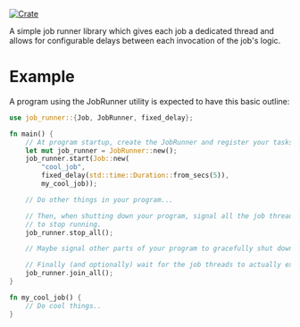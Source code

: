 [![Crate](https://img.shields.io/crates/v/job-runner.svg?style=for-the-badge)](https://crates.io/crates/job-runner)

A simple job runner library which gives each job a dedicated thread and allows for 
configurable delays between each invocation of the job's logic.

# Example

A program using the JobRunner utility is expected to have this basic outline:

```rust
use job_runner::{Job, JobRunner, fixed_delay};

fn main() {
    // At program startup, create the JobRunner and register your tasks.
    let mut job_runner = JobRunner::new();
    job_runner.start(Job::new(
        "cool_job",
        fixed_delay(std::time::Duration::from_secs(5)),
        my_cool_job));

    // Do other things in your program...

    // Then, when shutting down your program, signal all the job threads
    // to stop running.
    job_runner.stop_all();

    // Maybe signal other parts of your program to gracefully shut down too...

    // Finally (and optionally) wait for the job threads to actually exit.
    job_runner.join_all();
}

fn my_cool_job() {
    // Do cool things..
}
```